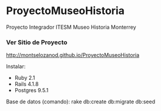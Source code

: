 # ProyectoMuseoHistoria
Proyecto Integrador ITESM Museo Historia Monterrey

### Ver Sitio de Proyecto
http://montselozanod.github.io/ProyectoMuseoHistoria

Instalar:
- Ruby 2.1
- Rails 4.1.8
- Postgres 9.5.1

Base de datos (comando):
rake db:create db:migrate db:seed
